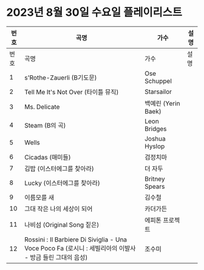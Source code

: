# 2023년 8월 30일 수요일 플레이리스트

| 번호 | 곡명 | 가수 | 설명 |
|------|------|------|------|
| 번호 | 곡명 | 가수 | 설명 |
| 1 | s'Rothe-Zauerli (B기도문) | Ose Schuppel |  |
| 2 | Tell Me It's Not Over (타이틀 뮤직) | Starsailor |  |
| 3 | Ms. Delicate | 백예린 (Yerin Baek) |  |
| 4 | Steam (B의 곡) | Leon Bridges |  |
| 5 | Wells | Joshua Hyslop |  |
| 6 | Cicadas (매미들) | 검정치마 |  |
| 7 | 김밥 (이스터에그를 찾아라) | 더 자두 |  |
| 8 | Lucky (이스터에그를 찾아라) | Britney Spears |  |
| 9 | 이름모를 새 | 김수철 |  |
| 10 | 그대 작은 나의 세상이 되어 | 카더가든 |  |
| 11 | 나비섬 (Original Song 짙은) | 에피톤 프로젝트 |  |
| 12 | Rossini : Il Barbiere Di Siviglia - Una Voce Poco Fa (로시니 : 세빌리아의 이발사 - 방금 들린 그대의 음성) | 조수미 |  |
